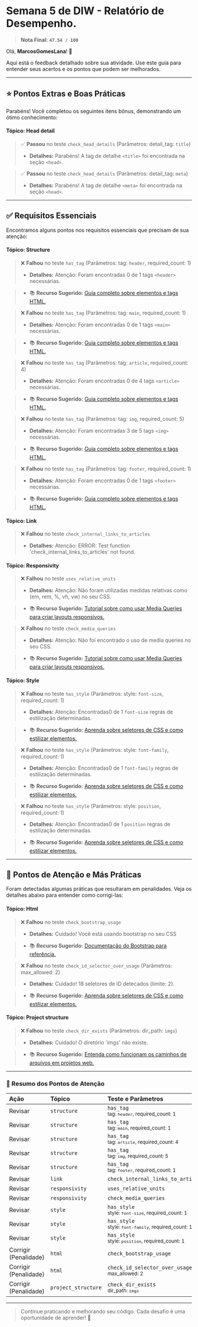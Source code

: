 # Semana 5 de DIW - Relatório de Desempenho.
> **Nota Final:** **`47.54 / 100`**

Olá, **MarcosGomesLana**! 👋

Aqui está o feedback detalhado sobre sua atividade. Use este guia para entender seus acertos e os pontos que podem ser melhorados.

---

## ⭐ Pontos Extras e Boas Práticas
Parabéns! Você completou os seguintes itens bônus, demonstrando um ótimo conhecimento:

#### Tópico: Head detail
> ✅ **Passou** no teste `check_head_details` (Parâmetros: detail_tag: `title`)
> - **Detalhes:** Parabéns! A tag de detalhe `<title>` foi encontrada na seção `<head>`.


> ✅ **Passou** no teste `check_head_details` (Parâmetros: detail_tag: `meta`)
> - **Detalhes:** Parabéns! A tag de detalhe `<meta>` foi encontrada na seção `<head>`.



---

## ✅ Requisitos Essenciais
Encontramos alguns pontos nos requisitos essenciais que precisam de sua atenção:

#### Tópico: Structure
> ❌ **Falhou** no teste `has_tag` (Parâmetros: tag: `header`, required_count: 1)
> - **Detalhes:** Atenção: Foram encontradas 0 de 1 tags `<header>`  necessárias.


> - 📚 **Recurso Sugerido:** [Guia completo sobre elementos e tags HTML.](https://developer.mozilla.org/pt-BR/docs/Web/HTML/Element)


> ❌ **Falhou** no teste `has_tag` (Parâmetros: tag: `main`, required_count: 1)
> - **Detalhes:** Atenção: Foram encontradas 0 de 1 tags `<main>`  necessárias.


> - 📚 **Recurso Sugerido:** [Guia completo sobre elementos e tags HTML.](https://developer.mozilla.org/pt-BR/docs/Web/HTML/Element)


> ❌ **Falhou** no teste `has_tag` (Parâmetros: tag: `article`, required_count: 4)
> - **Detalhes:** Atenção: Foram encontradas 0 de 4 tags `<article>`  necessárias.


> - 📚 **Recurso Sugerido:** [Guia completo sobre elementos e tags HTML.](https://developer.mozilla.org/pt-BR/docs/Web/HTML/Element)


> ❌ **Falhou** no teste `has_tag` (Parâmetros: tag: `img`, required_count: 5)
> - **Detalhes:** Atenção: Foram encontradas 3 de 5 tags `<img>`  necessárias.


> - 📚 **Recurso Sugerido:** [Guia completo sobre elementos e tags HTML.](https://developer.mozilla.org/pt-BR/docs/Web/HTML/Element)


> ❌ **Falhou** no teste `has_tag` (Parâmetros: tag: `footer`, required_count: 1)
> - **Detalhes:** Atenção: Foram encontradas 0 de 1 tags `<footer>`  necessárias.


> - 📚 **Recurso Sugerido:** [Guia completo sobre elementos e tags HTML.](https://developer.mozilla.org/pt-BR/docs/Web/HTML/Element)



#### Tópico: Link
> ❌ **Falhou** no teste `check_internal_links_to_articles`
> - **Detalhes:** Atenção: ERROR: Test function 'check_internal_links_to_articles' not found.



#### Tópico: Responsivity
> ❌ **Falhou** no teste `uses_relative_units`
> - **Detalhes:** Atenção: Não foram utilizadas medidas relativas como (em, rem, %, vh, vw) no seu CSS.


> - 📚 **Recurso Sugerido:** [Tutorial sobre como usar Media Queries para criar layouts responsivos.](https://developer.mozilla.org/pt-BR/docs/Web/CSS/Media_Queries/Using_media_queries)


> ❌ **Falhou** no teste `check_media_queries`
> - **Detalhes:** Atenção: Não foi encontrado o uso de media queries no seu CSS.


> - 📚 **Recurso Sugerido:** [Tutorial sobre como usar Media Queries para criar layouts responsivos.](https://developer.mozilla.org/pt-BR/docs/Web/CSS/Media_Queries/Using_media_queries)



#### Tópico: Style
> ❌ **Falhou** no teste `has_style` (Parâmetros: style: `font-size`, required_count: 1)
> - **Detalhes:** Atenção: Encontradas0 de 1 `font-size` regras de estilização determinadas.


> - 📚 **Recurso Sugerido:** [Aprenda sobre seletores de CSS e como estilizar elementos.](https://developer.mozilla.org/pt-BR/docs/Learn/CSS/Building_blocks/Selectors)


> ❌ **Falhou** no teste `has_style` (Parâmetros: style: `font-family`, required_count: 1)
> - **Detalhes:** Atenção: Encontradas0 de 1 `font-family` regras de estilização determinadas.


> - 📚 **Recurso Sugerido:** [Aprenda sobre seletores de CSS e como estilizar elementos.](https://developer.mozilla.org/pt-BR/docs/Learn/CSS/Building_blocks/Selectors)


> ❌ **Falhou** no teste `has_style` (Parâmetros: style: `position`, required_count: 1)
> - **Detalhes:** Atenção: Encontradas0 de 1 `position` regras de estilização determinadas.


> - 📚 **Recurso Sugerido:** [Aprenda sobre seletores de CSS e como estilizar elementos.](https://developer.mozilla.org/pt-BR/docs/Learn/CSS/Building_blocks/Selectors)



---

## 🚨 Pontos de Atenção e Más Práticas
Foram detectadas algumas práticas que resultaram em penalidades. Veja os detalhes abaixo para entender como corrigi-las:

#### Tópico: Html
> ❌ **Falhou** no teste `check_bootstrap_usage`
> - **Detalhes:** Cuidado! Você está usando bootstrap no seu CSS


> - 📚 **Recurso Sugerido:** [Documentação do Bootstrap para referência.](https://getbootstrap.com/docs/5.1/getting-started/introduction/)


> ❌ **Falhou** no teste `check_id_selector_over_usage` (Parâmetros: max_allowed: 2)
> - **Detalhes:** Cuidado! 18  seletores de ID detecados (limite: 2).


> - 📚 **Recurso Sugerido:** [Aprenda sobre seletores de CSS e como estilizar elementos.](https://developer.mozilla.org/pt-BR/docs/Learn/CSS/Building_blocks/Selectors)



#### Tópico: Project structure
> ❌ **Falhou** no teste `check_dir_exists` (Parâmetros: dir_path: `imgs`)
> - **Detalhes:** Cuidado! O diretório 'imgs' não existe.


> - 📚 **Recurso Sugerido:** [Entenda como funcionam os caminhos de arquivos em projetos web.](https://developer.mozilla.org/pt-BR/docs/Learn/Common_questions/Web_mechanics/File_paths)



---

### 📝 Resumo dos Pontos de Atenção
| Ação | Tópico | Teste e Parâmetros |
|:---|:---|:---|
| Revisar | `structure` | `has_tag`<br><sub>tag: `header`, required_count: 1</sub> |
| Revisar | `structure` | `has_tag`<br><sub>tag: `main`, required_count: 1</sub> |
| Revisar | `structure` | `has_tag`<br><sub>tag: `article`, required_count: 4</sub> |
| Revisar | `structure` | `has_tag`<br><sub>tag: `img`, required_count: 5</sub> |
| Revisar | `structure` | `has_tag`<br><sub>tag: `footer`, required_count: 1</sub> |
| Revisar | `link` | `check_internal_links_to_articles`<br><sub></sub> |
| Revisar | `responsivity` | `uses_relative_units`<br><sub></sub> |
| Revisar | `responsivity` | `check_media_queries`<br><sub></sub> |
| Revisar | `style` | `has_style`<br><sub>style: `font-size`, required_count: 1</sub> |
| Revisar | `style` | `has_style`<br><sub>style: `font-family`, required_count: 1</sub> |
| Revisar | `style` | `has_style`<br><sub>style: `position`, required_count: 1</sub> |
| Corrigir (Penalidade) | `html` | `check_bootstrap_usage`<br><sub></sub> |
| Corrigir (Penalidade) | `html` | `check_id_selector_over_usage`<br><sub>max_allowed: 2</sub> |
| Corrigir (Penalidade) | `project_structure` | `check_dir_exists`<br><sub>dir_path: `imgs`</sub> |

---
> Continue praticando e melhorando seu código. Cada desafio é uma oportunidade de aprender! 🚀